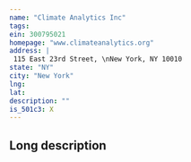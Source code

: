 ```yaml
---
name: "Climate Analytics Inc"
tags:
ein: 300795021
homepage: "www.climateanalytics.org"
address: |
 115 East 23rd Street, \nNew York, NY 10010
state: "NY"
city: "New York"
lng: 
lat: 
description: ""
is_501c3: X
---
```


## Long description


